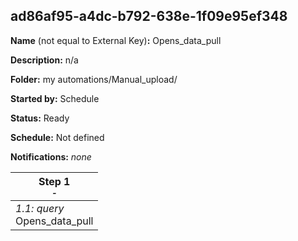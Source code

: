 ## ad86af95-a4dc-b792-638e-1f09e95ef348

**Name** (not equal to External Key)**:** Opens_data_pull

**Description:** n/a

**Folder:** my automations/Manual_upload/

**Started by:** Schedule

**Status:** Ready

**Schedule:** Not defined

**Notifications:** _none_


| Step 1<br>_<small>-</small>_ |
| --- |
| _1.1: query_<br>Opens_data_pull |
